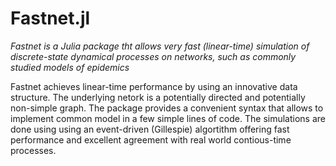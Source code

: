# Fastnet.jl

*Fastnet is a Julia package tht allows very fast (linear-time) simulation of discrete-state dynamical processes on networks, such as commonly studied models of epidemics*

Fastnet achieves linear-time performance by using an innovative data structure. The underlying netork is a potentially directed and potentially non-simple graph. 
The package provides a convenient syntax that allows to implement common model in a few simple lines of code. The simulations are done using using an event-driven (Gillespie) algortithm offering fast performance and excellent agreement with real world contious-time processes. 


